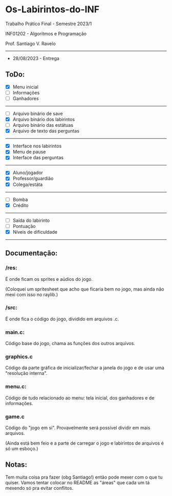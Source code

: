 # Os-Labirintos-do-INF

Trabalho Prático Final - Semestre 2023/1

INF01202 - Algoritmos e Programação

Prof. Santiago V. Ravelo

---

- 28/08/2023 - Entrega

## ToDo:

 - [X] Menu inicial 
 - [ ] Informações
 - [ ] Ganhadores
---
 - [ ] Arquivo binário de save
 - [x] Arquivo binário dos labirintos
 - [ ] Arquivo binário das estátuas
 - [x] Arquivo de texto das perguntas
---
 - [x] Interface nos labirintos
 - [X] Menu de pause
 - [x] Interface das perguntas
---
 - [X] Aluno/jogador
 - [x] Professor/guardião
 - [x] Colega/estáta
---
 - [ ] Bomba
 - [x] Crédito
---
 - [ ] Saída do labirinto
 - [ ] Pontuação
 - [x] Níveis de dificuldade
---

## Documentação:

### /res:

É onde ficam os sprites e aúdios do jogo.

(Coloquei um spritesheet que acho que ficaria bem no jogo, mas ainda não mexi com isso no raylib.)

### /src:

É onde fica o código do jogo, dividido em arquivos .c.

### main.c:

Código base do jogo, chama as funções dos outros arquivos.

### graphics.c

Código da parte gráfica de inicializar/fechar a janela do jogo e de usar uma "resolução interna".

### menu.c:

Código de tudo relacionado ao menu: tela inicial, dos ganhadores e de informações.

### game.c

Código do "jogo em si". Provavelmente será possível dividir em mais arquivos.

(Ainda está bem feio e a parte de carregar o jogo e labirintos de arquivos é só um esboço.)

## Notas:

Tem muita coisa pra fazer (obg Santiago!) então pode mexer com o que tu quiser. Vamos tentar colocar no README as "áreas" que cada um tá mexendo só pra evitar conflitos.





